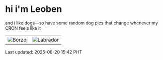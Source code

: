 # hi i'm Leoben

and i like dogs—so have some random dog pics that change whenever my CRON feels like it

|  |  |
|--------|----------|
| ![Borzoi](https://random-dog-vercel.vercel.app/api/random-borzoi?v=1755675750) | ![Labrador](https://random-dog-vercel.vercel.app/api/random-labrador?v=1755675750) |

Last updated: 2025-08-20 15:42 PHT
